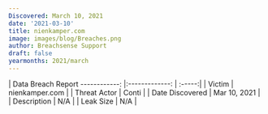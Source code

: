 ```yaml
---
Discovered: March 10, 2021
date: '2021-03-10'
title: nienkamper.com
image: images/blog/Breaches.png
author: Breachsense Support
draft: false
yearmonths: 2021/march
---
```



| Data Breach Report
------------:   |:-------------:    | :-----:|
| Victim    | nienkamper.com      | 
| Threat Actor    | Conti      | 
| Date Discovered    | Mar 10, 2021      | 
| Description    | N/A      | 
| Leak Size    | N/A      | 

